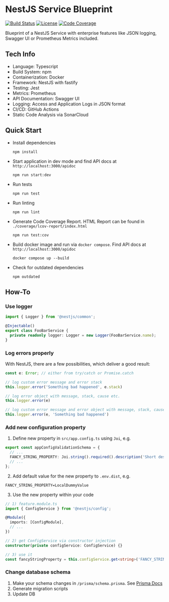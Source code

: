 # NestJS Service Blueprint
[![Build Status](https://github.com/tblasche/blueprint-nodejs-nestjs/actions/workflows/main.yml/badge.svg)](https://github.com/tblasche/blueprint-nodejs-nestjs/actions/workflows/main.yml)
[![License](https://img.shields.io/github/license/tblasche/blueprint-nodejs-nestjs)](https://github.com/tblasche/blueprint-nodejs-nestjs/blob/main/LICENSE)
[![Code Coverage](https://sonarcloud.io/api/project_badges/measure?project=tblasche_blueprint-nodejs-nestjs&metric=coverage)](https://sonarcloud.io/summary/new_code?id=tblasche_blueprint-nodejs-nestjs)

Blueprint of a NestJS Service with enterprise features like JSON logging, Swagger UI or Prometheus Metrics included.

## Tech Info
* Language: Typescript
* Build System: npm
* Containerization: Docker
* Framework: NestJS with fastify
* Testing: Jest
* Metrics: Prometheus
* API Documentation: Swagger UI
* Logging: Access and Application Logs in JSON format
* CI/CD: GitHub Actions
* Static Code Analysis via SonarCloud

## Quick Start
* Install dependencies
  ```console
  npm install
  ```
* Start application in dev mode and find API docs at `http://localhost:3000/apidoc`
  ```console
  npm run start:dev
  ```
* Run tests
  ```console
  npm run test
  ```
* Run linting
  ```console
  npm run lint
  ```
* Generate Code Coverage Report. HTML Report can be found in `./coverage/lcov-report/index.html`
  ```console
  npm run test:cov
  ```
* Build docker image and run via `docker compose`. Find API docs at `http://localhost:3000/apidoc`
  ```console
  docker compose up --build
  ```
* Check for outdated dependencies
  ```console
  npm outdated
  ```

## How-To

### Use logger

```typescript
import { Logger } from '@nestjs/common';

@Injectable()
export class FooBarService {
  private readonly logger: Logger = new Logger(FooBarService.name);
}
```

### Log errors properly

With NestJS, there are a few possibilities, which deliver a good result:
```typescript
const e: Error; // either from try/catch or Promise.catch

// log custom error message and error stack
this.logger.error('Something bad happened', e.stack)

// log error object with message, stack, cause etc.
this.logger.error(e)

// log custom error message and error object with message, stack, cause etc.
this.logger.error(e, 'Something bad happened')
```

### Add new configuration property

1. Define new property in `src/app.config.ts` using `Joi`, e.g.
```typescript
export const appConfigValidationSchema = {
  // ...
  FANCY_STRING_PROPERTY: Joi.string().required().description('Short description of you fancy new property'),
  // ...
};
```
2. Add default value for the new property to `.env.dist`, e.g.
```text
FANCY_STRING_PROPERTY=LocalDummyValue
```
3. Use the new property within your code
```typescript
// 1) feature.module.ts
import { ConfigService } from '@nestjs/config';

@Module({
  imports: [ConfigModule],
  // ...
})

// 2) get ConfigService via constructor injection
constructor(private configService: ConfigService) {}

// 3) use it
const fancyStringProperty = this.configService.get<string>('FANCY_STRING_PROPERTY');
```

### Change database schema

1. Make your schema changes in `/prisma/schema.prisma`. See [Prisma Docs](https://www.prisma.io/docs/orm/prisma-schema/data-model/models)
2. Generate migration scripts
3. Update DB
